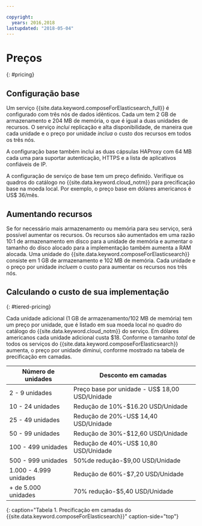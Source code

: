 ```yaml
---

copyright:
  years: 2016,2018
lastupdated: "2018-05-04"
---
```


# Preços
{: #pricing}

## Configuração base

Um serviço {{site.data.keyword.composeForElasticsearch_full}} é configurado com três nós de dados idênticos. Cada um tem 2 GB de armazenamento e 204 MB de memória, o que é igual a duas unidades de recursos. O serviço _inclui_ replicação e alta disponibilidade, de maneira que cada unidade e o preço por unidade _inclua_ o custo dos recursos em todos os três nós.

A configuração base também inclui as duas cápsulas HAProxy com 64 MB cada uma para suportar autenticação, HTTPS e a lista de aplicativos confiáveis de IP. 

A configuração de serviço de base tem um preço definido. Verifique os quadros do catálogo no {{site.data.keyword.cloud_notm}} para precificação base na moeda local. Por exemplo, o preço base em dólares americanos é US$ 36/mês.

## Aumentando recursos

Se for necessário mais armazenamento ou memória para seu serviço, será possível aumentar os recursos. Os recursos são aumentados em uma razão 10:1 de armazenamento em disco para a unidade de memória e aumentar o tamanho do disco alocado para a implementação também aumenta a RAM alocada. Uma unidade do {{site.data.keyword.composeForElasticsearch}} consiste em 1 GB de armazenamento e 102 MB de memória. Cada unidade e o preço por unidade _incluem_ o custo para aumentar os recursos nos três nós.

## Calculando o custo de sua implementação
{: #tiered-pricing}

Cada unidade adicional (1 GB de armazenamento/102 MB de memória) tem um preço por unidade, que é listado em sua moeda local no quadro do catálogo do {{site.data.keyword.cloud_notm}} do serviço. Em dólares americanos cada unidade adicional custa $18. Conforme o tamanho _total_ de todos os serviços do {{site.data.keyword.composeForElasticsearch}} aumenta, o preço por unidade diminui, conforme mostrado na tabela de precificação em camadas.

Número de unidades|Desconto em camadas
----------|-----------
2 - 9 unidades|Preço base por unidade - US$ 18,00 USD/Unidade
10 - 24 unidades|Redução de 10%-$16.20 USD/Unidade
25 - 49 unidades|Redução de 20%-US$ 14,40 USD/Unidade
50 - 99 unidades|Redução de 30%-$12,60 USD/Unidade
100 - 499 unidades|Redução de 40%-US$ 10,80 USD/Unidade
500 - 999 unidades|50%de redução-$9,00 USD/Unidade
1.000 - 4.999 unidades|Redução de 60%-$7,20 USD/Unidade
+ de 5.000 unidades|70% redução-$5,40 USD/Unidade
{: caption="Tabela 1. Precificação em camadas do {{site.data.keyword.composeForElasticsearch}}" caption-side="top"}

